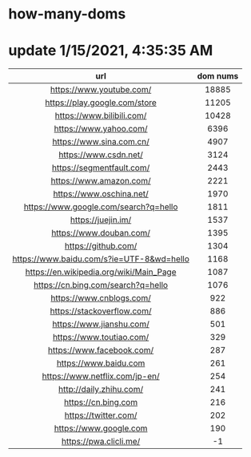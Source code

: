 # how-many-doms

# update 1/15/2021, 4:35:35 AM

url | dom nums
:-: | :-:
https://www.youtube.com/ | 18885
https://play.google.com/store | 11205
https://www.bilibili.com/ | 10428
https://www.yahoo.com/ | 6396
https://www.sina.com.cn/ | 4907
https://www.csdn.net/ | 3124
https://segmentfault.com/ | 2443
https://www.amazon.com/ | 2221
https://www.oschina.net/ | 1970
https://www.google.com/search?q=hello | 1811
https://juejin.im/ | 1537
https://www.douban.com/ | 1395
https://github.com/ | 1304
https://www.baidu.com/s?ie=UTF-8&wd=hello | 1168
https://en.wikipedia.org/wiki/Main_Page | 1087
https://cn.bing.com/search?q=hello | 1076
https://www.cnblogs.com/ | 922
https://stackoverflow.com/ | 886
https://www.jianshu.com/ | 501
https://www.toutiao.com/ | 329
https://www.facebook.com/ | 287
https://www.baidu.com | 261
https://www.netflix.com/jp-en/ | 254
http://daily.zhihu.com/ | 241
https://cn.bing.com | 216
https://twitter.com/ | 202
https://www.google.com | 190
https://pwa.clicli.me/ | -1
